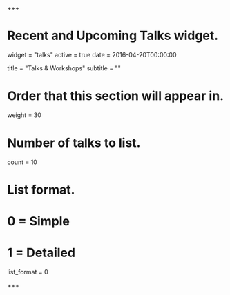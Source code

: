 +++
# Recent and Upcoming Talks widget.
widget = "talks"
active = true
date = 2016-04-20T00:00:00

title = "Talks & Workshops"
subtitle = ""

# Order that this section will appear in.
weight = 30

# Number of talks to list.
count = 10

# List format.
#   0 = Simple
#   1 = Detailed
list_format = 0

+++

